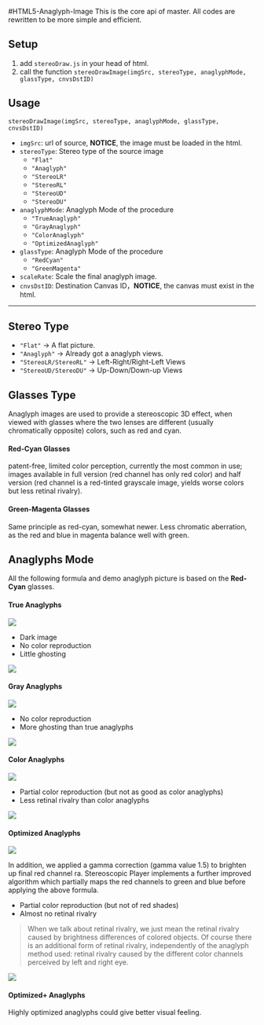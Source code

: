 #HTML5-Anaglyph-Image
This is the core api of master.
All codes are rewritten to be more simple and efficient.
## Setup
1. add ```stereoDraw.js``` in your head of html.
2. call the function ```stereoDrawImage(imgSrc, stereoType, anaglyphMode, glassType, cnvsDstID)```


## Usage

`stereoDrawImage(imgSrc, stereoType, anaglyphMode, glassType, cnvsDstID)`

- `imgSrc`: url of source, **NOTICE**, the image must be loaded in the html.
- `stereoType`: Stereo type of the source image
  * `"Flat"`
  * `"Anaglyph"`
  * `"StereoLR"`
  * `"StereoRL"`
  * `"StereoUD"`
  * `"StereoDU"`
- `anaglyphMode`: Anaglyph Mode of the procedure
  * `"TrueAnaglyph"`
  * `"GrayAnaglyph"`
  * `"ColorAnaglyph"`
  * `"OptimizedAnaglyph"`
- `glassType`: Anaglyph Mode of the procedure
  * `"RedCyan"`
  * `"GreenMagenta"`
- `scaleRate`: Scale the final anaglyph image.
- `cnvsDstID`: Destination Canvas ID，**NOTICE**, the canvas must exist in the html.


----------


## Stereo Type

- `"Flat"` -> A flat picture.
- `"Anaglyph"` -> Already got a anaglyph views.
- `"StereoLR/StereoRL"` -> Left-Right/Right-Left Views
- `"StereoUD/StereoDU"` -> Up-Down/Down-up Views

## Glasses Type ##

Anaglyph images are used to provide a stereoscopic 3D effect, when viewed with glasses where the two lenses are different (usually chromatically opposite) colors, such as red and cyan.

#### Red-Cyan Glasses

patent-free, limited color perception, currently the most common in use; images available in full version (red channel has only red color) and half version (red channel is a red-tinted grayscale image, yields worse colors but less retinal rivalry).

#### Green-Magenta Glasses

Same principle as red-cyan, somewhat newer. Less chromatic aberration, as the red and blue in magenta balance well with green.


## Anaglyphs Mode 

All the following formula and demo anaglyph picture is based on the **Red-Cyan** glasses.

#### True Anaglyphs
![](https://github.com/logicmd/HTML5-Anaglyph-Image/raw/core/doc/formulatrueanaglyph.gif)

- Dark image
- No color reproduction
- Little ghosting

![](https://github.com/logicmd/HTML5-Anaglyph-Image/raw/core/doc/trueanaglyph_small.jpg)

#### Gray Anaglyphs ####
![](https://github.com/logicmd/HTML5-Anaglyph-Image/raw/core/doc/formulagrayanaglyph.gif)

- No color reproduction
- More ghosting than true anaglyphs

![](https://github.com/logicmd/HTML5-Anaglyph-Image/raw/core/doc/grayanaglyph_small.jpg)

#### Color Anaglyphs ####
![](https://github.com/logicmd/HTML5-Anaglyph-Image/raw/core/doc/formulacoloranaglyph.gif)

- Partial color reproduction (but not as good as color anaglyphs)
- Less retinal rivalry than color anaglyphs

![](https://github.com/logicmd/HTML5-Anaglyph-Image/raw/core/doc/coloranaglyph_small.jpg)

#### Optimized Anaglyphs ####
![](https://github.com/logicmd/HTML5-Anaglyph-Image/raw/core/doc/formulaoptimizedanaglyph.gif)

In addition, we applied a gamma correction (gamma value 1.5) to brighten up final red channel ra. Stereoscopic Player implements a further improved algorithm which partially maps the red channels to green and blue before applying the above formula.

- Partial color reproduction (but not of red shades)
- Almost no retinal rivalry

> When we talk about retinal rivalry, we just mean the retinal rivalry caused by brightness differences of colored objects. Of course there is an additional form of retinal rivalry, independently of the anaglyph method used: retinal rivalry caused by the different color channels perceived by left and right eye.

![](https://github.com/logicmd/HTML5-Anaglyph-Image/raw/core/doc/optimizedanaglyph_small.jpg)

#### Optimized+ Anaglyphs ####

Highly optimized anaglyphs could give better visual feeling. 

